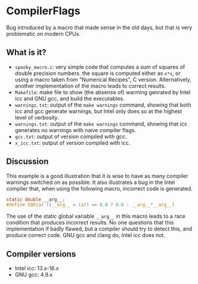 # CompilerFlags
Bug introduced by a macro that made sense in the old days, but that is
very problematic on modern CPUs.

## What is it?
* `spooky_macro.c`: very simple code that computes a sum of squares of
    double precision numbers.  the square is computed either as `x*x`,
    or using a macro taken from "Numerical Recipes", C version. Alternatively,
    another implementation of the macro leads to correct results.
* `Makefile`: make file to show (the absense of) warming genrated by
    Intel icc and GNU gcc, and build the executables.
* `warnings.txt`: output of the `make warnings` command, showing that
    both icc and gcc generate warnings, but Intel only does so at the
    highest level of
    verbosity.    
* `warnings.txt`: output of the `make warnings` command, showing that icc
    generates no warnings with naive compiler flags.
* `gcc.txt`: output of version compiled with gcc.
* `x_icc.txt`: output of version compiled with icc.

## Discussion
This example is a good illustration that it is wise to have as many compiler
warnings switched on as possible.  It also illustrates a bug in the Intel
compiler that, when using the following macro, incorrect code is generated.
```c
static double __arg__;
#define SQR(a) ((__arg__ = (a)) == 0.0 ? 0.0 : __arg__*__arg__)
```
The use of the static global variable `__arg__` in this macro leads to a
race condition that produces incorrect results. No one questions that this
implementation if badly flawed, but a compiler should try to detect this,
and produce correct code. GNU gcc and clang do, Intel icc does not.

## Compiler versions
* Intel icc: 13.x-16.x
* GNU gcc: 4.9.x

